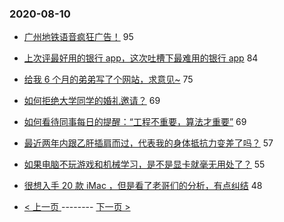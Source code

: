 ### 2020-08-10 
- [广州地铁语音疯狂广告！](https://www.v2ex.com/t/696958) 95
- [上次评最好用的银行 app，这次吐槽下最难用的银行 app](https://www.v2ex.com/t/697018) 84
- [给我 6 个月的弟弟写了个网站，求意见~](https://www.v2ex.com/t/697049) 75
- [如何拒绝大学同学的婚礼邀请？](https://www.v2ex.com/t/697047) 69
- [如何看待同事每日的提醒：“工程不重要，算法才重要”](https://www.v2ex.com/t/697051) 69
- [最近两年内跟乙肝插肩而过，代表我的身体抵抗力变差了吗？](https://www.v2ex.com/t/696910) 57
- [如果电脑不玩游戏和机械学习，是不是显卡就毫无用处了？](https://www.v2ex.com/t/696946) 55
- [很想入手 20 款 iMac ，但是看了老哥们的分析，有点纠结](https://www.v2ex.com/t/696975) 48 

- [ < 上一页 ](https://github.com/able8/v2ex-hot-record/blob/master/2020-08-09.md) -------- [ 下一页 > ](https://github.com/able8/v2ex-hot-record/blob/master/2020-08-11.md)